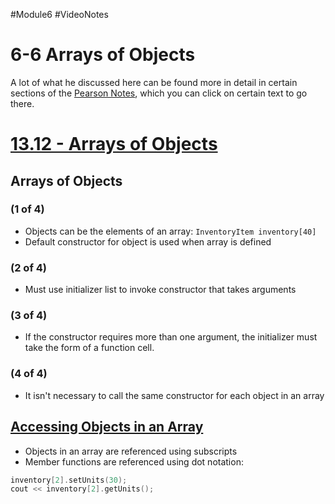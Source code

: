 #Module6 #VideoNotes 
# 6-6 Arrays of Objects
A lot of what he discussed here can be found more in detail in certain sections of the [Pearson Notes](../Pearson%20Notes), which you can click on certain text to go there.

# [13.12 - Arrays of Objects](../Pearson%20Notes/13.12%20-%20Arrays%20of%20Objects.md)
## Arrays of Objects
### (1 of 4)
- Objects can be the elements of an array: `InventoryItem inventory[40]`
- Default constructor for object is used when array is defined

### (2 of 4)
- Must use initializer list to invoke constructor that takes arguments

### (3 of 4)
- If the constructor requires more than one argument, the initializer must take the form of a function cell.

### (4 of 4)
- It isn't necessary to call the same constructor for each object in an array

## [Accessing Objects in an Array](../Pearson%20Notes/13.12%20-%20Arrays%20of%20Objects.md#Accessing-Members-of-Objects-in-an-Array)
- Objects in an array are referenced using subscripts
- Member functions are referenced using dot notation:
```c++
inventory[2].setUnits(30);
cout << inventory[2].getUnits();
```
